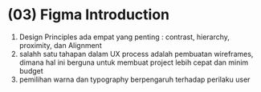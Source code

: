 # (03) Figma Introduction

1. Design Principles ada empat yang penting : contrast, hierarchy, proximity, dan Alignment
2. salahh satu tahapan dalam UX process adalah pembuatan wireframes, dimana hal ini berguna untuk membuat project lebih cepat dan minim budget
3. pemilihan warna dan typography berpengaruh terhadap perilaku user
